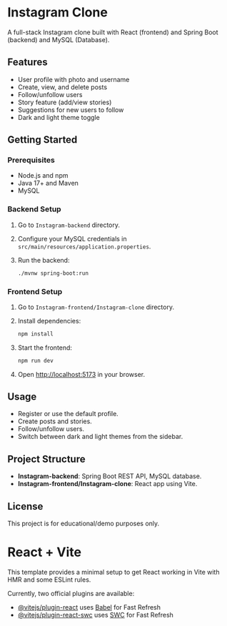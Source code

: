 # Instagram Clone

A full-stack Instagram clone built with React (frontend) and Spring Boot (backend) and MySQL (Database).

## Features

- User profile with photo and username
- Create, view, and delete posts
- Follow/unfollow users
- Story feature (add/view stories)
- Suggestions for new users to follow
- Dark and light theme toggle

## Getting Started

### Prerequisites

- Node.js and npm
- Java 17+ and Maven
- MySQL

### Backend Setup

1. Go to `Instagram-backend` directory.
2. Configure your MySQL credentials in `src/main/resources/application.properties`.
3. Run the backend:

   ```bash
   ./mvnw spring-boot:run
   ```

### Frontend Setup

1. Go to `Instagram-frontend/Instagram-clone` directory.
2. Install dependencies:

   ```bash
   npm install
   ```

3. Start the frontend:

   ```bash
   npm run dev
   ```

4. Open [http://localhost:5173](http://localhost:5173) in your browser.

## Usage

- Register or use the default profile.
- Create posts and stories.
- Follow/unfollow users.
- Switch between dark and light themes from the sidebar.

## Project Structure

- **Instagram-backend**: Spring Boot REST API, MySQL database.
- **Instagram-frontend/Instagram-clone**: React app using Vite.

## License

This project is for educational/demo purposes only.

# React + Vite

This template provides a minimal setup to get React working in Vite with HMR and some ESLint rules.

Currently, two official plugins are available:

- [@vitejs/plugin-react](https://github.com/vitejs/vite-plugin-react/blob/main/packages/plugin-react) uses [Babel](https://babeljs.io/) for Fast Refresh
- [@vitejs/plugin-react-swc](https://github.com/vitejs/vite-plugin-react/blob/main/packages/plugin-react-swc) uses [SWC](https://swc.rs/) for Fast Refresh


